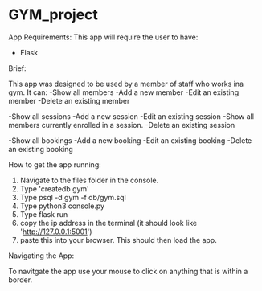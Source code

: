 # GYM_project

App Requirements:
This app will require the user to have:
  - Flask

Brief:

This app was designed to be used by a member of staff who works ina gym.
It can:
  -Show all members
    -Add a new member
    -Edit an existing member
    -Delete an existing member
    
  -Show all sessions
    -Add a new session
    -Edit an existing session
    -Show all members currently enrolled in a session.
    -Delete an existing session
    
  -Show all bookings
    -Add a new booking
    -Edit an existing booking
    -Delete an existing booking
    
    
How to get the app running:
1. Navigate to the files folder in the console.
2. Type 'createdb gym'
3. Type psql -d gym -f db/gym.sql
4. Type python3 console.py
5. Type flask run
6. copy the ip address in the terminal (it should look like 'http://127.0.0.1:5001')
7. paste this into your browser. This should then load the app.

Navigating the App:

To navitgate the app use your mouse to click on anything that is within a border.
